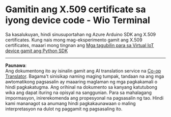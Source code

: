 <!--
CO_OP_TRANSLATOR_METADATA:
{
  "original_hash": "8a74f789f3c1bf41a13c007190360c19",
  "translation_date": "2025-08-27T22:12:04+00:00",
  "source_file": "2-farm/lessons/6-keep-your-plant-secure/wio-terminal-x509.md",
  "language_code": "tl"
}
-->
# Gamitin ang X.509 certificate sa iyong device code - Wio Terminal

Sa kasalukuyan, hindi sinusuportahan ng Azure Arduino SDK ang X.509 certificates. Kung nais mong mag-eksperimento gamit ang X.509 certificates, maaari mong tingnan ang [Mga tagubilin para sa Virtual IoT device gamit ang Python SDK](single-board-computer-x509.md)

---

**Paunawa**:  
Ang dokumentong ito ay isinalin gamit ang AI translation service na [Co-op Translator](https://github.com/Azure/co-op-translator). Bagama't sinisikap naming maging tumpak, tandaan na ang mga awtomatikong pagsasalin ay maaaring maglaman ng mga pagkakamali o hindi pagkakatugma. Ang orihinal na dokumento sa kanyang katutubong wika ang dapat ituring na opisyal na sanggunian. Para sa mahalagang impormasyon, inirerekomenda ang propesyonal na pagsasalin ng tao. Hindi kami mananagot sa anumang hindi pagkakaunawaan o maling interpretasyon na dulot ng paggamit ng pagsasaling ito.